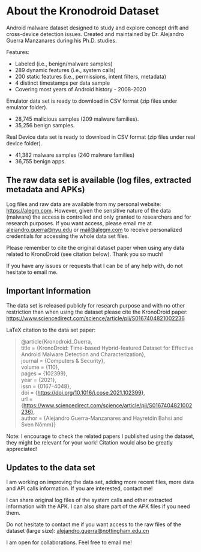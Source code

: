 # About the Kronodroid Dataset

Android malware dataset designed to study and explore concept drift and cross-device detection issues. Created and maintained by Dr. Alejandro Guerra Manzanares during his Ph.D. studies. 

Features:

- Labeled (i.e., benign/malware samples)
- 289 dynamic features (i.e., system calls)
- 200 static features (i.e., permissions, intent filters, metadata)
- 4 distinct timestamps per data sample
- Covering most years of Android history - 2008-2020


Emulator data set is ready to download in CSV format (zip files under emulator folder). 
  - 28,745 malicious samples (209 malware families).
  - 35,256 benign samples.

Real Device data set is ready to download in CSV format (zip files under real device folder).  
  - 41,382 malware samples (240 malware families)
  - 36,755 benign apps.

## The raw data set is available (log files, extracted metadata and APKs)

Log files and raw data are available from my personal website: https://alegm.com. 
However, given the sensitive nature of the data (malware) the access is controlled and only granted to researchers and for research purposes. If you want access, please email me at alejandro.guerra@nyu.edu or mail@alegm.com to receive personalized credentials for accessing the whole data set files. 

Please remember to cite the original dataset paper when using any data related to KronoDroid (see citation below). Thank you so much!

If you have any issues or requests that I can be of any help with, do not hesitate to email me.

## Important Information

The data set is released publicly for research purpose and with no other restriction than when using the dataset please cite the KronoDroid paper:
https://www.sciencedirect.com/science/article/pii/S0167404821002236

LaTeX citation to the data set paper:

>@article{Kronodroid_Guerra, <br/>
title = {KronoDroid: Time-based Hybrid-featured Dataset for Effective Android Malware Detection and Characterization}, <br/>
journal = {Computers & Security}, <br/>
volume = {110}, <br/>
pages = {102399}, <br/>
year = {2021}, <br/>
issn = {0167-4048}, <br/>
doi = {https://doi.org/10.1016/j.cose.2021.102399}, <br/>
url = {https://www.sciencedirect.com/science/article/pii/S0167404821002236}, <br/>
author = {Alejandro Guerra-Manzanares and Hayretdin Bahsi and Sven Nõmm}} <br/>

Note: I encourage to check the related papers I published using the dataset, they might be relevant for your work! Citation would also be greatly appreciated!

## Updates to the data set

I am working on improving the data set, adding more recent files, more data and API calls information. If you are interested, contact me!

I can share original log files of the system calls and other extracted information with the APK. I can also share part of the APK files if you need them. 

Do not hesitate to contact me if you want access to the raw files of the dataset (large size): alejandro.guerra@nottingham.edu.cn

I am open for collaborations. Feel free to email me!
